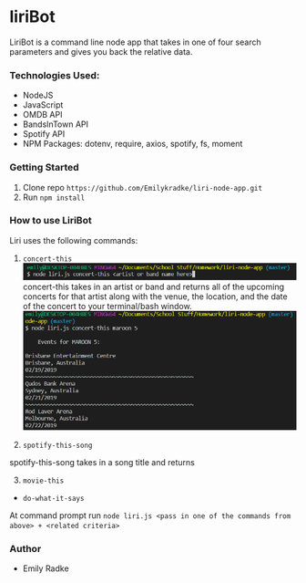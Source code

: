 # liriBot

LiriBot is a command line node app that takes in one of four search parameters and gives you back the relative data. 

### Technologies Used: 
* NodeJS
* JavaScript
* OMDB API
* BandsInTown API
* Spotify API
* NPM Packages: dotenv, require, axios, spotify, fs, moment

### Getting Started
1. Clone repo
`https://github.com/Emilykradke/liri-node-app.git`
2. Run `npm install`

### How to use LiriBot
Liri uses the following commands: 
1. `concert-this`
![userEx](images/concert.PNG?raw=true "Example User Input")
concert-this takes in an artist or band and returns all of the upcoming concerts for that artist along with the venue, the location, and the date of the concert to your terminal/bash window.
![userEx](images/concertResults.PNG?raw=true "Example results")

2. `spotify-this-song`

spotify-this-song takes in a song title and returns 

3. `movie-this`


* `do-what-it-says`

At command prompt run `node liri.js <pass in one of the commands from above> + <related criteria>`




### Author
* Emily Radke 